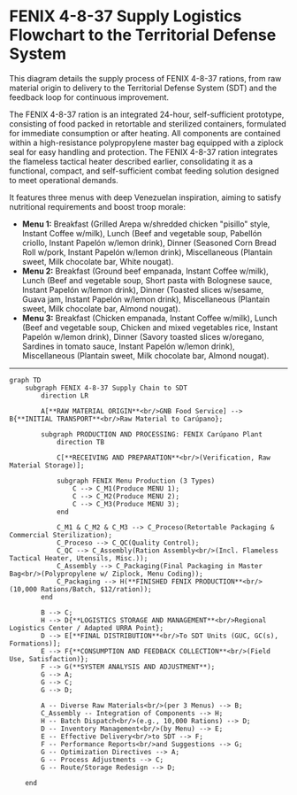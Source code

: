 # FENIX 4-8-37 Supply Logistics Flowchart to the Territorial Defense System

This diagram details the supply process of FENIX 4-8-37 rations, from raw material origin to delivery to the Territorial Defense System (SDT) and the feedback loop for continuous improvement.

The FENIX 4-8-37 ration is an integrated 24-hour, self-sufficient prototype, consisting of food packed in retortable and sterilized containers, formulated for immediate consumption or after heating. All components are contained within a high-resistance polypropylene master bag equipped with a ziplock seal for easy handling and protection. The FENIX 4-8-37 ration integrates the flameless tactical heater described earlier, consolidating it as a functional, compact, and self-sufficient combat feeding solution designed to meet operational demands.

It features three menus with deep Venezuelan inspiration, aiming to satisfy nutritional requirements and boost troop morale:

* **Menu 1:** Breakfast (Grilled Arepa w/shredded chicken "pisillo" style, Instant Coffee w/milk), Lunch (Beef and vegetable soup, Pabellón criollo, Instant Papelón w/lemon drink), Dinner (Seasoned Corn Bread Roll w/pork, Instant Papelón w/lemon drink), Miscellaneous (Plantain sweet, Milk chocolate bar, White nougat).
* **Menu 2:** Breakfast (Ground beef empanada, Instant Coffee w/milk), Lunch (Beef and vegetable soup, Short pasta with Bolognese sauce, Instant Papelón w/lemon drink), Dinner (Toasted slices w/sesame, Guava jam, Instant Papelón w/lemon drink), Miscellaneous (Plantain sweet, Milk chocolate bar, Almond nougat).
* **Menu 3:** Breakfast (Chicken empanada, Instant Coffee w/milk), Lunch (Beef and vegetable soup, Chicken and mixed vegetables rice, Instant Papelón w/lemon drink), Dinner (Savory toasted slices w/oregano, Sardines in tomato sauce, Instant Papelón w/lemon drink), Miscellaneous (Plantain sweet, Milk chocolate bar, Almond nougat).

---

```mermaid
graph TD
    subgraph FENIX 4-8-37 Supply Chain to SDT
        direction LR

        A[**RAW MATERIAL ORIGIN**<br/>GNB Food Service] --> B{**INITIAL TRANSPORT**<br/>Raw Material to Carúpano};

        subgraph PRODUCTION AND PROCESSING: FENIX Carúpano Plant
            direction TB

            C[**RECEIVING AND PREPARATION**<br/>(Verification, Raw Material Storage)];

            subgraph FENIX Menu Production (3 Types)
                C --> C_M1(Produce MENU 1);
                C --> C_M2(Produce MENU 2);
                C --> C_M3(Produce MENU 3);
            end

            C_M1 & C_M2 & C_M3 --> C_Proceso(Retortable Packaging & Commercial Sterilization);
            C_Proceso --> C_QC(Quality Control);
            C_QC --> C_Assembly(Ration Assembly<br/>(Incl. Flameless Tactical Heater, Utensils, Misc.));
            C_Assembly --> C_Packaging(Final Packaging in Master Bag<br/>(Polypropylene w/ Ziplock, Menu Coding));
            C_Packaging --> H(**FINISHED FENIX PRODUCTION**<br/>(10,000 Rations/Batch, $12/ration));
        end

        B --> C;
        H --> D{**LOGISTICS STORAGE AND MANAGEMENT**<br/>Regional Logistics Center / Adapted URRA Point};
        D --> E[**FINAL DISTRIBUTION**<br/>To SDT Units (GUC, GC(s), Formations)];
        E --> F{**CONSUMPTION AND FEEDBACK COLLECTION**<br/>(Field Use, Satisfaction)};
        F --> G(**SYSTEM ANALYSIS AND ADJUSTMENT**);
        G --> A;
        G --> C;
        G --> D;

        A -- Diverse Raw Materials<br/>(per 3 Menus) --> B;
        C_Assembly -- Integration of Components --> H;
        H -- Batch Dispatch<br/>(e.g., 10,000 Rations) --> D;
        D -- Inventory Management<br/>(by Menu) --> E;
        E -- Effective Delivery<br/>to SDT --> F;
        F -- Performance Reports<br/>and Suggestions --> G;
        G -- Optimization Directives --> A;
        G -- Process Adjustments --> C;
        G -- Route/Storage Redesign --> D;

    end
